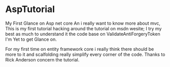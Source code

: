 # AspTutorial

My First Glance on Asp net core An i really want to know more about mvc, 
This is my first tutorial hacking around the tutorial on msdn wesite;
I try my best as much to understand it the code base on ValidateAntiForgeryToken I'm Yet to get Glance on.


For my first time on entity framework core i really think there should be more to it and scalfolding really simplify every corner of the code.
Thanks to Rick Anderson concern the tutorial.
